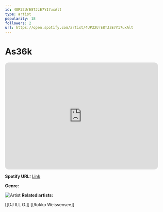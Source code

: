 ```yaml
---
id: 4UP32UrE8TJzE7Y17uxAlt
type: artist
popularity: 18
followers: 2
url: https://open.spotify.com/artist/4UP32UrE8TJzE7Y17uxAlt
---
```

# As36k

<iframe style="border-radius:12px" src="https://open.spotify.com/embed/artist/4UP32UrE8TJzE7Y17uxAlt" width="100%" height="352" frameBorder="0" allowfullscreen="" allow="autoplay; clipboard-write; encrypted-media; fullscreen; picture-in-picture" loading="lazy"></iframe>

**Spotify URL:** [Link](https://open.spotify.com/artist/4UP32UrE8TJzE7Y17uxAlt)

**Genre:** 

![Artist]()
**Related artists:**

[[DJ ILL O.]]
[[Rokko Weissensee]]
